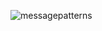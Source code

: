 ![messagepatterns](https://cloud.githubusercontent.com/assets/1180747/15083046/b880c93a-1390-11e6-8ce2-f624e760a60e.png)

